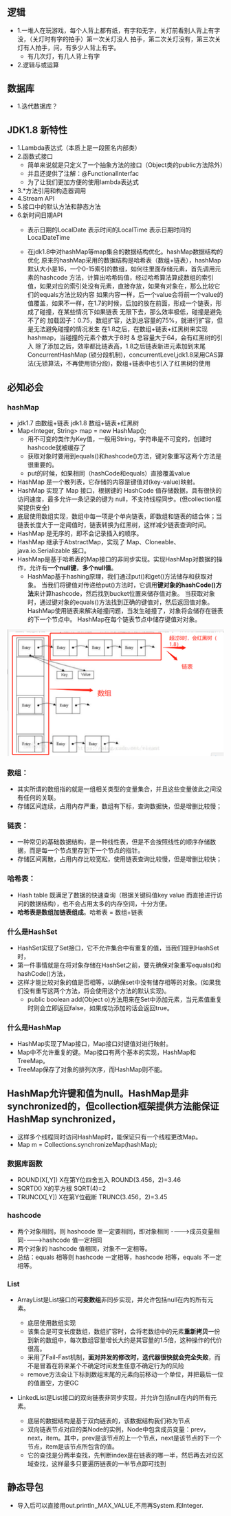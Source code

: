 # 
## 逻辑
- 1.一堆人在玩游戏，每个人背上都有纸，有字和无字，关灯前看别人背上有字没，（关灯时有字的拍手）第一次关灯没人
  拍手，第二次关灯没有，第三次关灯有人拍手，问，有多少人背上有字。
  - 有几次灯，有几人背上有字
- 2.逻辑与或运算

## 数据库
- 1.迭代数据库？
## JDK1.8 新特性
- 1.Lambda表达式（本质上是一段匿名内部类）
- 2.函数式接口
  - 简单来说就是只定义了一个抽象方法的接口（Object类的public方法除外）
  - 并且还提供了注解：@FunctionalInterfac
  - 为了让我们更加方便的使用lambda表达式  
- 3.*方法引用和构造器调用
- 4.Stream API
- 5.接口中的默认方法和静态方法
- 6.新时间日期API
    - 表示日期的LocalDate
      表示时间的LocalTime
      表示日期时间的LocalDateTime

    - 在jdk1.8中对hashMap等map集合的数据结构优化。hashMap数据结构的优化
      原来的hashMap采用的数据结构是哈希表（数组+链表），hashMap默认大小是16，一个0-15索引的数组，如何往里面存储元素，首先调用元素的hashcode
      方法，计算出哈希码值，经过哈希算法算成数组的索引值，如果对应的索引处没有元素，直接存放，如果有对象在，那么比较它们的equals方法比较内容
      如果内容一样，后一个value会将前一个value的值覆盖，如果不一样，在1.7的时候，后加的放在前面，形成一个链表，形成了碰撞，在某些情况下如果链表
      无限下去，那么效率极低，碰撞是避免不了的
      加载因子：0.75，数组扩容，达到总容量的75%，就进行扩容，但是无法避免碰撞的情况发生
      在1.8之后，在数组+链表+红黑树来实现hashmap，当碰撞的元素个数大于8时 & 总容量大于64，会有红黑树的引入
      除了添加之后，效率都比链表高，1.8之后链表新进元素加到末尾
      ConcurrentHashMap (锁分段机制)，concurrentLevel,jdk1.8采用CAS算法(无锁算法，不再使用锁分段)，数组+链表中也引入了红黑树的使用


## 必知必会
### hashMap 
- jdk1.7 由数组+链表  jdk1.8 数组+链表+红黑树
-  Map<Integer, String> map = new HashMap();
     - 用不可变的类作为Key值，一般用String，字符串是不可变的，创建时hashcode就被缓存了
     - 获取对象时要用到equals()和hashcode()方法，键对象重写这两个方法是很重要的。
     - put的时候，如果相同（hashCode和equals）直接覆盖value
  - HashMap 是一个散列表，它存储的内容是键值对(key-value)映射。
  - HashMap 实现了 Map 接口，根据键的 HashCode 值存储数据，具有很快的访问速度，最多允许一条记录的键为 null，不支持线程同步。(但collection框架提供安全)
  - 底层使用数组实现，数组中每一项是个单向链表，即数组和链表的结合体；当链表长度大于一定阈值时，链表转换为红黑树，这样减少链表查询时间。  
  - HashMap 是无序的，即不会记录插入的顺序。
  - HashMap 继承于AbstractMap，实现了 Map、Cloneable、java.io.Serializable 接口。
- HashMap是基于哈希表的Map接口的非同步实现。实现HashMap对数据的操作，允许有**一个null键**，**多个null值**。
  -  HashMap基于hashing原理，我们通过put()和get()方法储存和获取对象。
     当我们将键值对传递给put()方法时，它调用**键对象的hashCode()方法**来计算hashcode，然后找到bucket位置来储存值对象。
     当获取对象时，通过键对象的equals()方法找到正确的键值对，然后返回值对象。
     HashMap使用链表来解决碰撞问题，当发生碰撞了，对象将会储存在链表的下一个节点中。 HashMap在每个链表节点中储存键值对对象。

![img_4.png](img_4.png)


### 数组：
  - 其实所谓的数组指的就是一组相关类型的变量集合，并且这些变量彼此之间没有任何的关联。
  - 存储区间连续，占用内存严重，数组有下标，查询数据快，但是增删比较慢；
### 链表：
  - 一种常见的基础数据结构，是一种线性表，但是不会按照线性的顺序存储数据，而是每一个节点里存到下一个节点的指针。
  - 存储区间离散，占用内存比较宽松，使用链表查询比较慢，但是增删比较快；
### 哈希表：
  - Hash table 既满足了数据的快速查询（根据关键码值key value 而直接进行访问的数据结构），也不会占用太多的内存空间，十分方便。
  - **哈希表是数组加链表组成**。哈希表 = 数组+链表
    
### 什么是HashSet 
    
- HashSet实现了Set接口，它不允许集合中有重复的值，当我们提到HashSet时，
- 第一件事情就是在将对象存储在HashSet之前，要先确保对象重写equals()和hashCode()方法，
- 这样才能比较对象的值是否相等，以确保set中没有储存相等的对象。(如果我们没有重写这两个方法，将会使用这个方法的默认实现)。
    - public boolean add(Object o)方法用来在Set中添加元素，当元素值重复时则会立即返回false，如果成功添加的话会返回true。

### 什么是HashMap
- HashMap实现了Map接口，Map接口对键值对进行映射。 
- Map中不允许重复的键。Map接口有两个基本的实现，HashMap和TreeMap。
- TreeMap保存了对象的排列次序，而HashMap则不能。
## HashMap允许键和值为null。HashMap是非synchronized的，但collection框架提供方法能保证HashMap synchronized，
- 这样多个线程同时访问HashMap时，能保证只有一个线程更改Map。
- Map m = Collections.synchronizeMap(hashMap);

### 数据库函数
- ROUND(X[,Y]) X在第Y位四舍五入 ROUND(3.456，2)=3.46 
- SQRT(X) X的平方根            SQRT(4)=2 
- TRUNC(X[,Y]) X在第Y位截断     TRUNC(3.456，2)=3.45

### hashcode
- 两个对象相同，则 hashcode 至一定要相同，即对象相同 ---->成员变量相同---->hashcode 值一定相同
- 两个对象的 hashcode 值相同，对象不一定相等。
- 总结：equals 相等则 hashcode 一定相等，hashcode 相等，equals 不一定相等。


### List
- ArrayList是List接口的**可变数组**非同步实现，并允许包括null在内的所有元素。
    - 底层使用数组实现
    - 该集合是可变长度数组，数组扩容时，会将老数组中的元素**重新拷贝**一份到新的数组中，每次数组容量增长大约是其容量的1.5倍，这种操作的代价很高。
    - 采用了Fail-Fast机制，**面对并发的修改时，迭代器很快就会完全失败**，而不是冒着在将来某个不确定时间发生任意不确定行为的风险
    - remove方法会让下标到数组末尾的元素向前移动一个单位，并把最后一位的值置空，方便GC

- LinkedList是List接口的双向链表非同步实现，并允许包括null在内的所有元素。
    - 底层的数据结构是基于双向链表的，该数据结构我们称为节点
    - 双向链表节点对应的类Node的实例，Node中包含成员变量：prev，next，item。其中，prev是该节点的上一个节点，next是该节点的下一个节点，item是该节点所包含的值。
    - 它的查找是分两半查找，先判断index是在链表的哪一半，然后再去对应区域查找，这样最多只要遍历链表的一半节点即可找到

## 静态导包
- 导入后可以直接用out.println,,MAX_VALUE,不用再System.和Integer.
